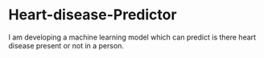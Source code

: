 # Heart-disease-Predictor
I am developing a machine learning model which can predict is there heart disease present or not in a person.
